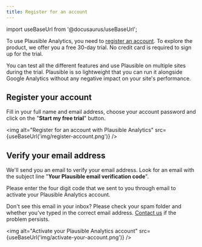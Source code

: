 ```yaml
---
title: Register for an account
---
```


import useBaseUrl from '@docusaurus/useBaseUrl';

To use Plausible Analytics, you need to [register an account](https://plausible.io/register). To explore the product, we offer you a free 30-day trial. No credit card is required to sign up for the trial.

You can test all the different features and use Plausible on multiple sites during the trial. Plausible is so lightweight that you can run it alongside Google Analytics without any negative impact on your site's performance. 

## Register your account

Fill in your full name and email address, choose your account password and click on the "**Start my free trial**" button.

<img alt="Register for an account with Plausible Analytics" src={useBaseUrl('img/register-account.png')} />

## Verify your email address

We'll send you an email to verify your email address. Look for an email with the subject line "**Your Plausible email verification code**". 

Please enter the four digit code that we sent to you through email to activate your Plausible Analytics account.

Don't see this email in your inbox? Please check your spam folder and whether you've typed in the correct email address. [Contact us](https://plausible.io/contact) if the problem persists. 

<img alt="Activate your Plausible Analytics account" src={useBaseUrl('img/activate-your-account.png')} />

